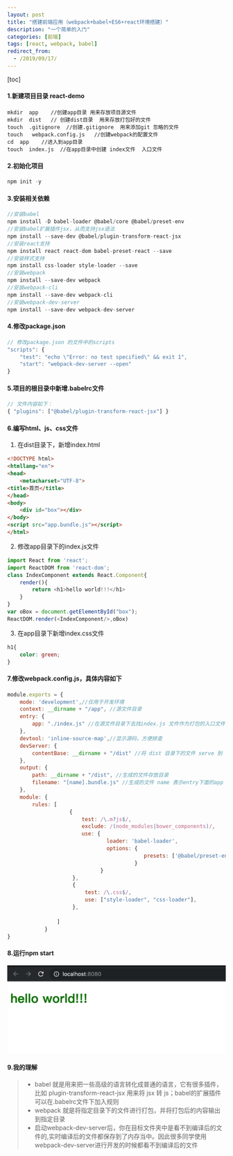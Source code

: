 ```yaml
---
layout: post
title: "搭建前端应用（webpack+babel+ES6+react环境搭建）"
description: "一个简单的入门"
categories: [前端]
tags: [react, webpack, babel]
redirect_from:
  - /2019/09/17/
---
```

[toc]
#### 1.新建项目目录 react-demo
~~~
mkdir  app    //创建app目录 用来存放项目源文件
mkdir  dist   // 创建dist目录  用来存放打包好的文件
touch  .gitignore  //创建.gitignore  用来添加git 忽略的文件
touch   webpack.config.js   //创建webpack的配置文件
cd  app    //进入到app目录  
touch  index.js  //在app目录中创建 index文件  入口文件
~~~
#### 2.初始化项目
~~~ javascript
npm init -y
~~~
#### 3.安装相关依赖
~~~ javascript
//安装babel
npm install -D babel-loader @babel/core @babel/preset-env
//安装babel扩展插件jsx，从而支持jsx语法
npm install --save-dev @babel/plugin-transform-react-jsx 
//安装react支持
npm install react react-dom babel-preset-react --save
//安装样式支持
npm install css-loader style-loader --save
//安装webpack
npm install --save-dev webpack
//安装webpack-cli
npm install --save-dev webpack-cli
//安装webpack-dev-server
npm install --save-dev webpack-dev-server
~~~

#### 4.修改package.json
~~~ javascript
// 修改package.json 的文件中的scripts
"scripts": {
    "test": "echo \"Error: no test specified\" && exit 1",
    "start": "webpack-dev-server --open"
}
~~~
#### 5.项目的根目录中新增.babelrc文件
~~~ javascript
// 文件内容如下：
{ "plugins": ["@babel/plugin-transform-react-jsx"] }
~~~
#### 6.编写html、js、css文件
  1. 在dist目录下，新增index.html
~~~ html
<!DOCTYPE html>
<htmllang="en">
<head>
    <metacharset="UTF-8">
<title>首页</title>
</head>
<body>
    <div id="box"></div>
</body>
<script src="app.bundle.js"></script>
</html>
~~~
  2. 修改app目录下的index.js文件
~~~ javascript
import React from 'react';
import ReactDOM from 'react-dom';
class IndexComponent extends React.Component{
    render(){
        return <h1>hello world!!!</h1>
    }
}
var oBox = document.getElementById("box");
ReactDOM.render(<IndexComponent/>,oBox)
~~~
  3. 在app目录下新增index.css文件
~~~ css
h1{
    color: green;
}
~~~


#### 7.修改webpack.config.js，具体内容如下
~~~ javascript
module.exports = {
    mode: 'development',//仅用于开发环境
    context: __dirname + "/app", //源文件目录
    entry: {
        app: "./index.js" //在源文件目录下去找index.js 文件作为打包的入口文件
    },
    devtool: 'inline-source-map',//显示源码，方便排查
    devServer: {
        contentBase: __dirname + "/dist" //将 dist 目录下的文件 serve 到 localhost:8080 下
    },
    output: {
        path: __dirname + "/dist", //生成的文件存放目录
        filename: "[name].bundle.js" //生成的文件 name 表示entry下面的app
    },
    module: {
        rules: [
                    {
                        test: /\.m?js$/,
                        exclude: /(node_modules|bower_components)/,
                        use: {
                                loader: 'babel-loader',
                                options: {
                                            presets: ['@babel/preset-env']
                                         }
                              }
                     },
                     {
                         test: /\.css$/,
                         use: ["style-loader", "css-loader"],
                     },

                ]
            }
}
~~~

#### 8.运行npm start

<img itemprop="image" src="/_posts/文章图片/ReactHelloWolrd.png"/>

#### 9.我的理解
> * babel 就是用来把一些高级的语言转化成普通的语言，它有很多插件，比如 plugin-transform-react-jsx  用来将 jsx 转 js；babel的扩展插件可以在.babelrc文件下加入规则
> * webpack 就是将指定目录下的文件进行打包，并将打包后的内容输出到指定目录
> * 启动webpack-dev-server后，你在目标文件夹中是看不到编译后的文件的,实时编译后的文件都保存到了内存当中。因此很多同学使用webpack-dev-server进行开发的时候都看不到编译后的文件
